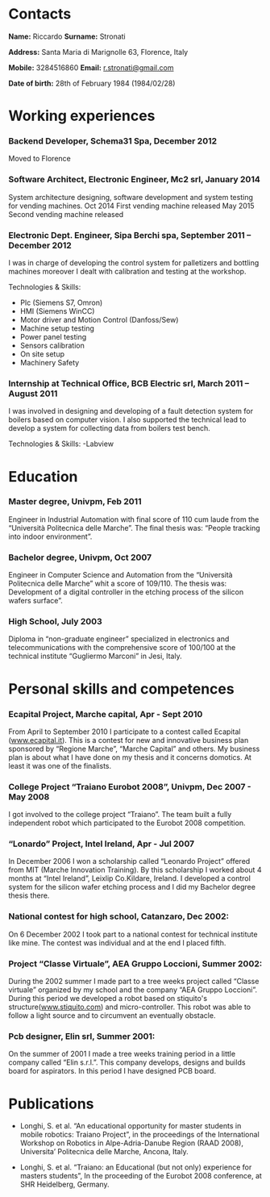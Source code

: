 # Contacts

**Name:** Riccardo **Surname:** Stronati

**Address:** Santa Maria di Marignolle 63, Florence, Italy

**Mobile:** 3284516860 **Email:** r.stronati@gmail.com

**Date of birth:** 28th of February 1984 (1984/02/28)

# Working experiences

### Backend Developer, Schema31 Spa, December 2012 
Moved to Florence 

### Software Architect, Electronic Engineer, Mc2 srl, January 2014
System architecture designing, software development and system testing for vending machines.
Oct 2014 First vending machine released
May 2015 Second vending machine released

### Electronic Dept. Engineer, Sipa Berchi spa, September 2011 – December 2012
I was in charge of developing the control system for palletizers and bottling machines moreover I dealt with calibration and testing at the workshop.

Technologies & Skills:
- Plc (Siemens S7, Omron)
- HMI (Siemens WinCC)
- Motor driver and Motion Control (Danfoss/Sew)
- Machine setup testing
- Power panel testing
- Sensors calibration
- On site setup
- Machinery Safety


### Internship at Technical Office, BCB Electric srl, March 2011 – August 2011
I was involved in designing and developing of a fault detection system for boilers based on computer vision. I also supported the technical lead to develop a system for collecting data from boilers test bench.

Technologies & Skills:
-Labview


# Education

### Master degree, Univpm, Feb 2011
Engineer in Industrial Automation with final score of 110 cum laude from the “Università Politecnica delle Marche”. The final thesis was: “People tracking into indoor environment”.

### Bachelor degree, Univpm, Oct 2007
Engineer in Computer Science and Automation from the “Università Politecnica delle Marche” whit a score of 109/110.  The thesis was: Development of a digital controller in the etching process of the silicon wafers surface”.

### High School, July 2003
Diploma in “non-graduate engineer” specialized in electronics and telecommunications with the comprehensive score of 100/100 at the technical institute  “Gugliermo Marconi” in Jesi, Italy.


# Personal skills and competences

### Ecapital Project, Marche capital, Apr - Sept 2010
From April to September 2010 I participate to a contest called Ecapital (www.ecapital.it). This is a contest for new and innovative business plan sponsored by “Regione Marche”, “Marche Capital” and others.
My business plan is about what I have done on my thesis and it concerns domotics. At least it was one of the finalists.

### College Project “Traiano Eurobot 2008”, Univpm, Dec 2007 - May 2008
I got involved to the college project “Traiano”. The team built a fully independent robot which participated to the Eurobot 2008 competition. 


### “Lonardo” Project, Intel Ireland, Apr - Jul 2007
In December 2006 I won a scholarship called “Leonardo Project” offered from MIT (Marche Innovation Training). 
By this scholarship I worked about 4 months at “Intel Ireland”, Leixlip Co.Kildare, Ireland. I developed a control system for the silicon wafer etching process and I did my Bachelor degree thesis there. 


### National contest for high school, Catanzaro, Dec 2002:
On 6 December 2002 I took part to a national contest for technical institute like mine.
The contest was individual and at the end I placed fifth.    


### Project “Classe Virtuale”, AEA Gruppo Loccioni, Summer 2002:
During the 2002 summer I made part to a tree weeks project called “Classe virtuale” organized by my school and the company “AEA Gruppo Loccioni”.
During this period we developed a robot based on stiquito's structure(www.stiquito.com) and micro-controller. This robot was able to follow a light source and to circumvent an eventually obstacle.

### Pcb designer, Elin srl, Summer 2001:
On the summer of 2001 I made a tree weeks training period in a little company called “Elin s.r.l.”. 
This company develops, designs and builds board for aspirators.
In this period I have designed PCB board.

# Publications
- Longhi, S. et al. “An educational opportunity for master students in mobile robotics: Traiano Project”, in the proceedings of the International Workshop on Robotics in Alpe-Adria-Danube Region (RAAD 2008), Universita’ Politecnica delle Marche, Ancona, Italy.

- Longhi, S. et al. “Traiano: an Educational (but not only) experience for masters students”, In the proceeding of the Eurobot 2008 conference, at SHR Heidelberg, Germany.



